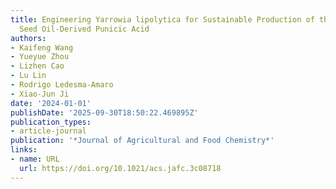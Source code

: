 ```yaml
---
title: Engineering Yarrowia lipolytica for Sustainable Production of the Pomegranate
  Seed Oil-Derived Punicic Acid
authors:
- Kaifeng Wang
- Yueyue Zhou
- Lizhen Cao
- Lu Lin
- Rodrigo Ledesma‐Amaro
- Xiao‐Jun Ji
date: '2024-01-01'
publishDate: '2025-09-30T18:50:22.469895Z'
publication_types:
- article-journal
publication: '*Journal of Agricultural and Food Chemistry*'
links:
- name: URL
  url: https://doi.org/10.1021/acs.jafc.3c08718
---
```


